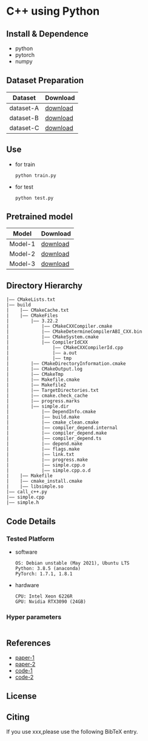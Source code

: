 C++ using Python
===

## Install & Dependence
- python
- pytorch
- numpy

## Dataset Preparation
| Dataset | Download |
| ---     | ---   |
| dataset-A | [download]() |
| dataset-B | [download]() |
| dataset-C | [download]() |

## Use
- for train
  ```
  python train.py
  ```
- for test
  ```
  python test.py
  ```
## Pretrained model
| Model | Download |
| ---     | ---   |
| Model-1 | [download]() |
| Model-2 | [download]() |
| Model-3 | [download]() |


## Directory Hierarchy
```
|—— CMakeLists.txt
|—— build
|    |—— CMakeCache.txt
|    |—— CMakeFiles
|        |—— 3.22.2
|            |—— CMakeCXXCompiler.cmake
|            |—— CMakeDetermineCompilerABI_CXX.bin
|            |—— CMakeSystem.cmake
|            |—— CompilerIdCXX
|                |—— CMakeCXXCompilerId.cpp
|                |—— a.out
|                |—— tmp
|        |—— CMakeDirectoryInformation.cmake
|        |—— CMakeOutput.log
|        |—— CMakeTmp
|        |—— Makefile.cmake
|        |—— Makefile2
|        |—— TargetDirectories.txt
|        |—— cmake.check_cache
|        |—— progress.marks
|        |—— simple.dir
|            |—— DependInfo.cmake
|            |—— build.make
|            |—— cmake_clean.cmake
|            |—— compiler_depend.internal
|            |—— compiler_depend.make
|            |—— compiler_depend.ts
|            |—— depend.make
|            |—— flags.make
|            |—— link.txt
|            |—— progress.make
|            |—— simple.cpp.o
|            |—— simple.cpp.o.d
|    |—— Makefile
|    |—— cmake_install.cmake
|    |—— libsimple.so
|—— call_c++.py
|—— simple.cpp
|—— simple.h
```
## Code Details
### Tested Platform
- software
  ```
  OS: Debian unstable (May 2021), Ubuntu LTS
  Python: 3.8.5 (anaconda)
  PyTorch: 1.7.1, 1.8.1
  ```
- hardware
  ```
  CPU: Intel Xeon 6226R
  GPU: Nvidia RTX3090 (24GB)
  ```
### Hyper parameters
```
```
## References
- [paper-1]()
- [paper-2]()
- [code-1](https://github.com)
- [code-2](https://github.com)
  
## License

## Citing
If you use xxx,please use the following BibTeX entry.
```
```
